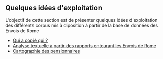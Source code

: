 ## Quelques idées d'exploitation

L'objectif de cette section est de présenter quelques idées d'exploitation des différents corpus mis à diposition à partir de la base de données des Envois de Rome

* [Qui a copié qui ?](./visualisation_1.md)
* [Analyse textuelle à partir des rapports entourant les Envois de Rome](./visualisation_2.md)
* [Cartographie des pensionnaires](./visualisation_3.md)
